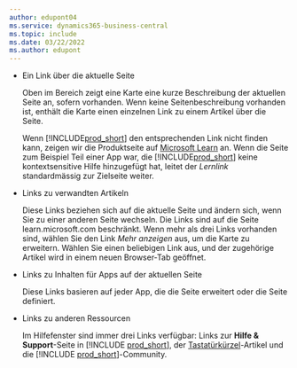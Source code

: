 ```yaml
---
author: edupont04
ms.service: dynamics365-business-central
ms.topic: include
ms.date: 03/22/2022
ms.author: edupont
---
```

- Ein Link über die aktuelle Seite

  Oben im Bereich zeigt eine Karte eine kurze Beschreibung der aktuellen Seite an, sofern vorhanden. Wenn keine Seitenbeschreibung vorhanden ist, enthält die Karte einen einzelnen Link zu einem Artikel über die Seite.  

  Wenn [!INCLUDE[prod_short](prod_short.md)] den entsprechenden Link nicht finden kann, zeigen wir die Produktseite auf [Microsoft Learn](/dynamics365/business-central) an. Wenn die Seite zum Beispiel Teil einer App war, die [!INCLUDE[prod_short](prod_short.md)] keine kontextsensitive Hilfe hinzugefügt hat, leitet der *Lernlink* standardmässig zur Zielseite weiter.  

- Links zu verwandten Artikeln

  Diese Links beziehen sich auf die aktuelle Seite und ändern sich, wenn Sie zu einer anderen Seite wechseln. Die Links sind auf die Seite learn.microsoft.com beschränkt. Wenn mehr als drei Links vorhanden sind, wählen Sie den Link *Mehr anzeigen* aus, um die Karte zu erweitern. Wählen Sie einen beliebigen Link aus, und der zugehörige Artikel wird in einem neuen Browser-Tab geöffnet.  
- Links zu Inhalten für Apps auf der aktuellen Seite  

  Diese Links basieren auf jeder App, die die Seite erweitert oder die Seite definiert.  
- Links zu anderen Ressourcen

  Im Hilfefenster sind immer drei Links verfügbar: Links zur **Hilfe & Support**-Seite in [!INCLUDE [prod_short](prod_short.md)], der [Tastatürkürzel](../keyboard-shortcuts.md)-Artikel und die [!INCLUDE [prod_short](prod_short.md)]-Community.  
